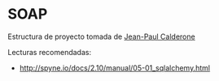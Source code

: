 # SOAP

Estructura de proyecto tomada de [Jean-Paul Calderone](http://as.ynchrono.us/2007/12/filesystem-structure-of-python-project_21.html)

Lecturas recomendadas:
-   http://spyne.io/docs/2.10/manual/05-01_sqlalchemy.html
